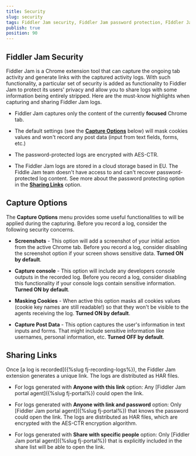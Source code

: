 ```yaml
---
title: Security
slug: security
tags: Fiddler Jam security, Fiddler Jam password protection, FIddler Jam encryption, Fiddler Jam masked cookies, Fiddler Jam capturing security concernts
publish: true
position: 90
---
```



## Fiddler Jam Security

Fiddler Jam is a Chrome extension tool that can capture the ongoing tab activity and generate links with the captured activity logs. With such functionality, a particular set of security is added as functionality to Fiddler Jam to protect its users' privacy and allow you to share logs with some information being entirely stripped. Here are the must-know highlights when capturing and sharing Fiddler Jam logs.

- Fiddler Jam captures only the content of the currently **focused** Chrome tab.

- The default settings (see the [**Capture Options**](#capture-options) below) will mask cookies values and won't record any post data (input from text fields, forms, etc.)

- The password-protected logs are encrypted with AES-CTR.

- The Fiddler Jam logs are stored in a cloud storage based in EU. The Fiddle Jam team doesn't have access to and can't recover password-protected log content. See more about the password protecting option in the [**Sharing Links**](#sharing-links) option.

## Capture Options

The **Capture Options** menu provides some useful functionalities to will be applied during the capturing. Before you record a log, consider the following security concerns.

- **Screenshots** - This option will add a screenshot of your initial action from the active Chrome tab. Before you record a log, consider disabling the screenshot option if your screen shows sensitive data. **Turned ON by default**.

- **Capture console** - This option will include any developers console outputs in the recorded log. Before you record a log, consider disabling this functionality if your console logs contain sensitive information. **Turned ON by default**.

- **Masking Cookies** - When active this option masks all cookies values (cookie key names are still readable!) so that they won't be visible to the agents receiving the log. **Turned ON by default**.

- **Capture Post Data** - This option captures the user's information in text inputs and forms. That might include sensitive information like usernames, personal information, etc. **Turned OFF by default**.

## Sharing Links

Once [a log is recorded]({%slug fj-recording-logs%}), the Fiddler Jam extension generates a unique link. The logs are distributed as HAR files.

- For logs generated with **Anyone with this link** option:  Any [Fiddler Jam portal agent]({%slug fj-portal%}) could open the link.

- For logs generated with **Anyone with link and password** option: Only [Fiddler Jam portal agent]({%slug fj-portal%}) that knows the password could open the link. The logs are distributed as HAR files, which are encrypted with the AES-CTR encryption algorithm.

- For logs generated with **Share with specific people** option:  Only [Fiddler Jam portal agent]({%slug fj-portal%}) that is explicitly included in the share list will be able to open the link.

